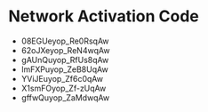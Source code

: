 # Network Activation Code
* 08EGUeyop_Re0RsqAw
* 62oJXeyop_ReN4wqAw
* gAUnQuyop_RfUs8qAw
* lmFXPuyop_ZeB8UqAw
* YViJEuyop_Zf6c0qAw
* X1smFOyop_Zf-zUqAw
* gffwQuyop_ZaMdwqAw